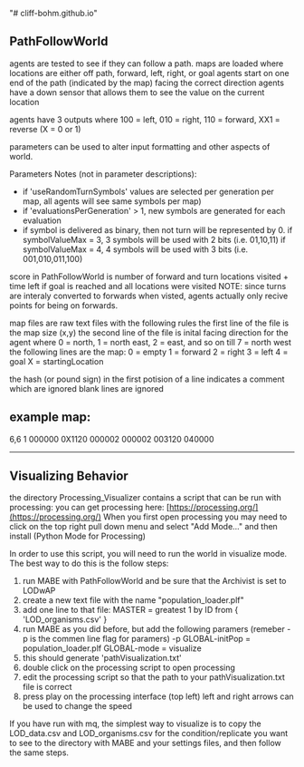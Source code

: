 "# cliff-bohm.github.io" 



## PathFollowWorld
 agents are tested to see if they can follow a path.
 maps are loaded where locations are either off path, forward, left, right, or goal
 agents start on one end of the path (indicated by the map) facing the correct direction
 agents have a down sensor that allows them to see the value on the current location

 agents have 3 outputs where 100 = left, 010 = right, 110 = forward, XX1 = reverse (X = 0 or 1)

 parameters can be used to alter input formatting and other aspects of world.

 Parameters Notes (not in parameter descriptions):
   - if 'useRandomTurnSymbols' values are selected per generation per map,
       all agents will see same symbols per map)
   - if 'evaluationsPerGeneration' > 1, new symbols are generated for each evaluation
   - if symbol is delivered as binary, then not turn will be represented by 0.
       if symbolValueMax = 3, 3 symbols will be used with 2 bits (i.e. 01,10,11)
 if symbolValueMax = 4, 4 symbols will be used with 3 bits (i.e. 001,010,011,100)

 score in PathFollowWorld is number of forward and turn locations visited + time left if goal is reached and all locations were visited
 NOTE: since turns are interaly converted to forwards when visted, agents actually only recive points for being on forwards.



map files are raw text files with the following rules
the first line of the file is the map size (x,y)
the second line of the file is inital facing direction for the agent
     where 0 = north, 1 = north east, 2 = east, and so on till 7 = north west
the following lines are the map:
0 = empty
1 = forward
2 = right
3 = left
4 = goal
X = startingLocation

the hash (or pound sign) in the first potision of a line indicates a comment which are ignored
blank lines are ignored

example map:
---
6,6
1
000000
0X1120
000002
000002
003120
040000


---

## Visualizing Behavior
the directory Processing_Visualizer contains a script that can be run with processing:
you can get processing here: [https://processing.org/](https://processing.org/)
When you first open processing  you may need to click on the top right pull down
menu and select "Add Mode..." and then install (Python Mode for Processing) 

In order to use this script, you will need to run the world in visualize mode.
The best way to do this is the follow steps:
1) run MABE with PathFollowWorld and be sure that the Archivist is set to LODwAP
2) create a new text file with the name "population_loader.plf"
3) add one line to that file: MASTER = greatest 1 by ID from { 'LOD_organisms.csv' }
4) run MABE as you did before, but add the following paramers
(remeber -p is the commen line flag for paramers)
-p GLOBAL-initPop = population_loader.plf GLOBAL-mode = visualize
5) this should generate 'pathVisualization.txt'
6) double click on the processing script to open processing
6) edit the processing script so that the path to your pathVisualization.txt file is correct
7) press play on the processing interface (top left)
left and right arrows can be used to change the speed

If you have run with mq, the simplest way to visualize is to copy the LOD_data.csv and LOD_organisms.csv for the condition/replicate you want to see to the directory with MABE and your settings files, and then follow the same steps.

